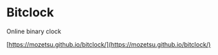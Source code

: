 # Bitclock

Online binary clock

[https://mozetsu.github.io/bitclock/](https://mozetsu.github.io/bitclock/)
